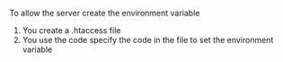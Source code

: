 To allow the server create the environment variable
1. You create a .htaccess file
2. You use the code specify the code in the file to set the environment variable
